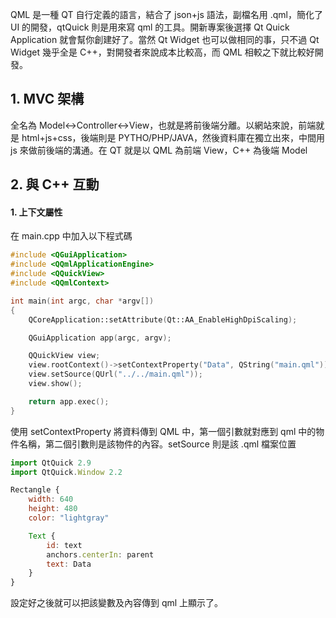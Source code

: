 QML 是一種 QT 自行定義的語言，結合了 json+js 語法，副檔名用 .qml，簡化了 UI 的開發，qtQuick 則是用來寫 qml 的工具。開新專案後選擇 Qt Quick Application 就會幫你創建好了。當然 Qt Widget 也可以做相同的事，只不過 Qt Widget 幾乎全是 C++，對開發者來說成本比較高，而 QML 相較之下就比較好開發。

## 1. MVC 架構
全名為 Model<->Controller<->View，也就是將前後端分離。以網站來說，前端就是 html+js+css，後端則是 PYTHO/PHP/JAVA，然後資料庫在獨立出來，中間用 js 來做前後端的溝通。在 QT 就是以 QML 為前端 View，C++ 為後端 Model

## 2. 與 C++ 互動

#### 1. 上下文屬性
在 main.cpp 中加入以下程式碼
```cpp
#include <QGuiApplication>
#include <QQmlApplicationEngine>
#include <QQuickView>
#include <QQmlContext>

int main(int argc, char *argv[])
{
    QCoreApplication::setAttribute(Qt::AA_EnableHighDpiScaling);

    QGuiApplication app(argc, argv);

    QQuickView view;
    view.rootContext()->setContextProperty("Data", QString("main.qml"));
    view.setSource(QUrl("../../main.qml"));
    view.show();

    return app.exec();
}

```
使用 setContextProperty 將資料傳到 QML 中，第一個引數就對應到 qml 中的物件名稱，第二個引數則是該物件的內容。setSource 則是該 .qml 檔案位置
```js
import QtQuick 2.9
import QtQuick.Window 2.2

Rectangle {
    width: 640
    height: 480
    color: "lightgray"

    Text {
        id: text
        anchors.centerIn: parent
        text: Data
    }
}
```
設定好之後就可以把該變數及內容傳到 qml 上顯示了。

